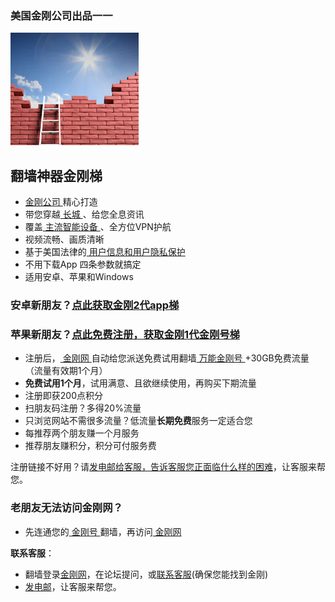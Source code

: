 ### 美国金刚公司出品一一

![image](l-w-s-athird.png)
## 翻墙神器金刚梯

- [ 金刚公司 ](https://github.com/a2zitpro/web/blob/master/a2zitpro.md)精心打造
- 带您穿越[ 长城 ](https://github.com/a2zitpro/web/blob/master/list_abcofvpn.md)、给您全息资讯
- 覆盖[ 主流智能设备 ](https://github.com/a2zitpro/web/blob/master/list_kkproducts&services.md)、全方位VPN护航
- 视频流畅、画质清晰
- 基于美国法律的[ 用户信息和用户隐私保护 ](https://github.com/a2zitpro/web/blob/master/Endusercontract.md)
- 不用下载App 四条参数就搞定
- 适用安卓、苹果和Windows

### 安卓新朋友？[点此获取金刚2代app梯](https://github.com/a2zitpro/web/blob/master/dl.md)  
### 苹果新朋友？[点此免费注册，获取金刚1代金刚号梯](https://github.com/a2zitpro/k/blob/master/README.md)
* 注册后，[ 金刚网 ](https://github.com/a2zitpro/web/blob/master/kksitecn.md)自动给您派送免费试用翻墙[ 万能金刚号 ](https://github.com/a2zitpro/web/blob/master/multipurposekkid.md)+30GB免费流量（流量有效期1个月）<br>
* **免费试用1个月**，试用满意、且欲继续使用，再购买下期流量<br>
* 注册即获200点积分
* 扫朋友码注册？多得20%流量
* 只浏览网站不需很多流量？低流量**长期免费**服务一定适合您
* 每推荐两个朋友赚一个月服务
* 推荐朋友赚积分，积分可付服务费

注册链接不好用？请[发电邮给客服，告诉客服您正面临什么样的困难](mailto:cs@a2zitpro.com)，让客服来帮您。

### 老朋友无法访问金刚网？
* 先连通您的[ 金刚号 ](https://github.com/a2zitpro/web/blob/master/kkid.md)翻墙，再访问[ 金刚网 ](https://atozitpro.net/zh)   

**联系客服**：
  * 翻墙登录[金刚网](https://github.com/a2zitpro/web/blob/master/kksitecn.md)，在论坛提问，或[联系客服](https://www.atozitpro.net/zh/contact-us/)(确保您能找到金刚)
  * [发电邮](mailto:cs@a2zitpro.com)，让客服来帮您。
